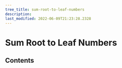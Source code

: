 ```yaml
---
tree_title: sum-root-to-leaf-numbers
description: 
last_modified: 2022-06-09T21:23:28.2328
---
```


# Sum Root to Leaf Numbers

## Contents
